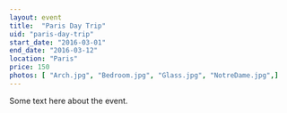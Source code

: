 ```yaml
---
layout: event
title:  "Paris Day Trip"
uid: "paris-day-trip"
start_date: "2016-03-01"
end_date: "2016-03-12"
location: "Paris"
price: 150
photos: [ "Arch.jpg", "Bedroom.jpg", "Glass.jpg", "NotreDame.jpg",]
---
```


Some text here about the event.